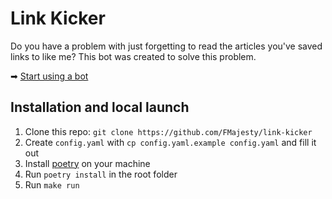 # Link Kicker
Do you have a problem with just forgetting to read the articles you've saved links to like me? 
This bot was created to solve this problem.

➡ [Start using a bot](https://t.me/link_kicker_bot)

## Installation and local launch
1. Clone this repo: `git clone https://github.com/FMajesty/link-kicker`
2. Create `config.yaml` with `cp config.yaml.example config.yaml` and fill it out
3. Install [poetry](https://python-poetry.org/) on your machine
4. Run `poetry install` in the root folder
5. Run `make run`
